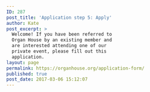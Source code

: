 ```yaml
---
ID: 287
post_title: 'Application step 5: Apply'
author: Kate
post_excerpt: >
  Welcome! If you have been referred to
  Organ House by an existing member and
  are interested attending one of our
  private event, please fill out this
  application.
layout: page
permalink: https://organhouse.org/application-form/
published: true
post_date: 2017-03-06 15:12:07
---
```

<div id='crmWebToEntityForm'>
			<META HTTP-EQUIV='content-type' CONTENT='text/html;charset=UTF-8'>
			<form action='https://crm.zoho.com/crm/WebToLeadForm' name=WebToLeads2802751000000140358 method='POST' onSubmit='javascript:document.charset="UTF-8"; return checkMandatory()' accept-charset='UTF-8'>
				<!-- Do not remove this code. -->
				<input type='text' style='display:none;' name='xnQsjsdp' value='a620cee1ae0435057d8165ce6a51abc76b5d2ff36a0af5ddaa8a081d70f969fd' />
				<input type='hidden' name='zc_gad' id='zc_gad' value='' />
				<input type='text' style='display:none;' name='xmIwtLD' value='4bc31f950afc7bccd6c7656476ce2dde5a5379f1b06fc6973b43e1bda10e56c5' />
				<input type='text' style='display:none;' name='actionType' value='TGVhZHM=' />
				<input type='text' style='display:none;' name='returnURL' value='https&#x3a;&#x2f;&#x2f;organhouse.org&#x2f;thankyou' />
				<!-- Do not remove this code. -->
				<style>
					tr,
					td {
						padding: 6px;
						border-spacing: 0px;
						border-width: 0px;
					}

					input,
					input[type="checkbox"],
					textarea,
					select,
					.intro {
						margin-bottom: 4em;
						margin-top: .5em;
					}

					<!--td span,
					label,
					input,
					textarea,
					select,
					.intro {
						font-size: 20px;
						color: #222222;
						font-family: 'Work Sans', sans-serif;
						font-style: normal;
						font-weight: normal;
					}

					input[type="checkbox"],
					label {
						font-size: .8em;
					}

					input[type="checkbox"] {
						margin-left: 1em;
						margin-top: 2em;
					}

					label {
						font-weight: bold;
						margin: 0;
						padding: 0;
					}

					-->p {
						font-size: .8em;
						color: #757575;
						margin: 0;
					}

					input[type=checkbox] {
						transform: scale(1.5);
						margin-right: 1em;
					}

					input[type=submit]:hover {
						color: #ec008a!important;
					}

					input[type-submit]:active {
						color: #ec008a!important;
					}
				</style>
				<form data-parsley-validate>
					<table style='width:100%; max-width: 700px;color:black; margin:0; text-align:left;'>
						<tr>
							<td><span>Hi! What's your first name?<span style='color:#ec008a;'>*</span></span>
								<p>Each individual applying must fill out their own application; joint applications will not be evaluated.</p><input type='text' maxlength='40' style='width:100%; max-width: 700px;' name='First Name' required=''></input>
							</td>
						</tr>

						<tr>
							<td><span>What's your last name?<span style='color:#ec008a;'>*</span></span>
								<p>Please provide your full legal name, not just a first name or pseudonym. We will not be able to evaluate your application without a full legal name.</p><input type='text' maxlength='80' style='width:100%; max-width: 700px;' name='Last Name' required=""></input>
							</td>
						</tr>

						<tr>
							<td><span>What’s your preferred name?<span style='color:#ec008a;'>*</span></span>
								<p>What shall we call you?</p><input type='text' maxlength='255' style='width:100%; max-width: 700px;' name='LEADCF1' required=""></input>
							</td>
						</tr>

						<tr>
							<td><span>What's your age?<span style='color:#ec008a;'>*</span></span>
								<p>Persons over 45 must be accompanied by a millennial. ;) <a href="https://organhouse.org/faq/">(Learn more about this policy here.)</a></p><input type='text' maxlength='255' style='width:100%; max-width: 700px;' name='LEADCF11' required=""></input>
							</td>
						</tr>

						<tr>
							<td><span>First Reference<span style='color:#ec008a;'>*</span></span>
								<p>Please provide a reference who is currently a member of Organ House. Alternatively, if you found out about us through a Facebook group or at an event, please let us know how you found us:</p><input type='text' maxlength='255' style='width:100%; max-width: 700px;'
								        name='LEADCF2' required=""></input>
							</td>
						</tr>

						<tr>
							<td><span>Second Reference</span>
								<p>Please provide a second reference who is currently a member of Organ House. It's okay if you don't have a second reference, but we prioritize applications that do.</p><input type='text' maxlength='255' style='width:100%; max-width: 700px;'
								        name='LEADCF5'></input>
							</td>
						</tr>

						<tr>
							<td><span>I identify as&hellip;<span style='color:#ec008a;'>*</span></span>
								<p>There's no wrong answer! Tell us as much, or as little, about your gender identity, relationship type or kink affiliation as you'd like!</p><textarea maxlength='2000' style='width:100%; max-width: 700px;' name='LEADCF4' style='width:250px;' required=""></textarea></td>
						</tr>

						<!-- <tr>
							<td><span>Have you been to any parties like ours before&#x3f;<span style='color:#ec008a;'>*</span></span>
								<select style='width:100%; max-width: 700px;' name='LEADCF7' required="">
			<option value='-Please select one-'>-Please select one-</option>
			<option value='Nope,&#x20;I&#x27;m&#x20;terribly&#x20;curious'>Nope, I&#x27;m terribly curious</option>
			<option value='I&#x27;ve&#x20;been&#x20;to&#x20;a&#x20;few'>I&#x27;ve been to a few</option>
			<option value='I&#x27;ve&#x20;been&#x20;to&#x20;a&#x20;bunch'>I&#x27;ve been to a bunch</option>
			<option value='I&#x20;am&#x20;the&#x20;party'>I am the party!</option>
		</select></td>
						</tr> -->

						<tr>
							<td><span>What experience are you hoping to find&#x3f;<span style='color:#ec008a;'>*</span></span><textarea maxlength='2000' style='width:100%; max-width: 700px;' name='LEADCF6' style='width:250px;' required=""></textarea></td>
						</tr>

						<tr>
							<td><span>Please describe your experience level with play events, if any.<span style='color:#ec008a;'>*</span></span>
								<p>
									Will this be your first experience? Are you a veteran?
								</p>
							<textarea maxlength='2000' style='width:100%; max-width: 700px;' name='LEADCF20'style='width:250px;' required=""></textarea></td>
						</tr>

						<!-- Are you experienced with consent culture? Please tell us a bit about your experience, values, and view regarding consent. It’s okay if you’re new to this whole thing! We’re here to help. Be expansively honest! -->

						<tr>
							<td><span>Are you experienced with consent culture?<span style='color:#ec008a;'>*</span></span>
								<p>
									Please tell us a bit about your experience, values, and view regarding consent. It’s okay if you’re new to this whole thing! We’re here to help. Be expansively honest!
								</p>
								<textarea maxlength='2000' style='width:100%; max-width: 700px;' name='LEADCF21'style='width:250px;'></textarea>
							</td>
						</tr>


<!-- In this space, we expect our members to uphold a culture of mutually enthusiastic, affirmative, verbal* consent. That’s a lot of words. What do you believe that should look like?" -->

						<tr>
							<td><span >In this space, we expect our members to uphold a culture of mutually enthusiastic, affirmative, verbal consent. That’s a lot of words. What do you believe that should look like?<span style='color:#ec008a;'>*</span></span>
								<textarea maxlength='2000' style='width:100%; max-width: 700px;' name='LEADCF22'style='width:250px;'></textarea>
							</td>
						</tr>



						<tr>
							<td><span>With whom are you planning on attending&#x3f;<span style='color:#ec008a;'>*</span></span>
								<p>New attendees must attend with a Partner. Your Partner may be the person who referred you, a date, or just a friend, and may be any gender.</p><textarea maxlength='2000' style='width:100%; max-width: 700px;' name='LEADCF9' style='width:250px;'
								        required=""></textarea></td>
						</tr>

						<tr>
							<td><span>Please provide links to you & your partners’ Facebook profiles<span style='color:#ec008a;'>*</span></span>
								<p>We ask for Facebook because this keeps people honest and accountable for their actions. If you don't have a Facebook profile at all, please provide another social media link.</p><textarea maxlength='2000' style='width:100%; max-width: 700px;'
								        name='LEADCF8' style='width:250px;' required=""></textarea></td>
						</tr>

						<tr>
							<td><span>What is a phone number where we can reach you?<span style='color:#ec008a;'>*</span></span><input type='text' maxlength='30' style='width:100%; max-width: 700px;' name='Mobile' required=""></input>
							</td>
						</tr>

						<tr>
							<td><span>Email<span style='color:#ec008a;'>*</span></span>
								<p>By submitting, you understand that we’ll be contacting this email address with updates about your application status. We respect your inbox, and these emails are always safe for work and home.</p><input type='text' style='width:100%; max-width: 700px;'
								        maxlength='100' style='width:250px;' name='Email' required=""></input>
							</td>
						</tr>

						<tr>
							<td><span>Do you want to be added to our mailing list&#x3f;</span>
								<p>If we approve your application, we’ll be able to email you invitations to future private events!</p><input type='checkbox' name='LEADCF106' checked><label style="display:inline;">I enthusiastically consent!</label></input>
							</td>
						</tr>

						<tr>
							<td><span>Are you eligible for our Industry Discount?</span>
								<p>Do you help normalize and de-stigmatize sex on a day-to-day basis? We reward our friends on the front lines! Rape crisis counsellors, sex educators, etc. are eligible for our Industry Discount.</p>
								<input type='checkbox' name='LEADCF102'>
									<label style="display:inline;">Yes!</label></input>
							</td>
						</tr>

						<tr>
							<td colspan='2' style='text-align:center; padding-top:15px;'>
								<input style='font-size:12px; font-weight: bold; color:white;' type='submit' value='Apply' />
							</td>
						</tr>
					</table>
					<script>
						var mndFileds = new Array('LEADCF1', 'First Name', 'Last Name', 'LEADCF11', 'LEADCF2', 'LEADCF4', 'LEADCF7', 'LEADCF6', 'LEADCF9', 'LEADCF8', 'Email');
						var fldLangVal = new Array('Preferred Name', 'First Name', 'Last Name', 'Age', 'First Reference', 'I identify as…', 'Have you been to any parties like ours before?', 'What experience are you hoping to find?',
							'With whom are you planning on attending?', 'Facebook profiles', 'Email');
						var name = '';
						var email = '';

						function checkMandatory() {
							for (i = 0; i < mndFileds.length; i++) {
								var fieldObj = document.forms['WebToLeads2802751000000140358'][mndFileds[i]];
								if (fieldObj) {
									if (((fieldObj.value).replace(/^\s+|\s+$/g, '')).length == 0) {
										if (fieldObj.type == 'file') {
											alert('Please select a file to upload.');
											fieldObj.focus();
											return false;
										}
										alert(fldLangVal[i] + ' cannot be empty.');
										fieldObj.focus();
										return false;
									} else if (fieldObj.nodeName == 'SELECT') {
										if (fieldObj.options[fieldObj.selectedIndex].value == '-None-') {
											alert(fldLangVal[i] + ' cannot be none.');
											fieldObj.focus();
											return false;
										}
									} else if (fieldObj.type == 'checkbox') {
										if (fieldObj.checked == false) {
											alert('Please accept  ' + fldLangVal[i]);
											fieldObj.focus();
											return false;
										}
									}
									try {
										if (fieldObj.name == 'Last Name') {
											name = fieldObj.value;
										}
									} catch (e) {}
								}
							}
						}
					</script>

				</form>
		</div>